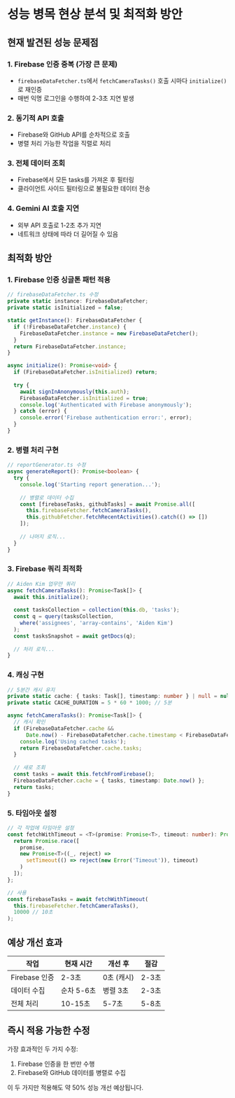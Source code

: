 # 성능 병목 현상 분석 및 최적화 방안

## 현재 발견된 성능 문제점

### 1. **Firebase 인증 중복 (가장 큰 문제)**
- `firebaseDataFetcher.ts`에서 `fetchCameraTasks()` 호출 시마다 `initialize()`로 재인증
- 매번 익명 로그인을 수행하여 2-3초 지연 발생

### 2. **동기적 API 호출**
- Firebase와 GitHub API를 순차적으로 호출
- 병렬 처리 가능한 작업을 직렬로 처리

### 3. **전체 데이터 조회**
- Firebase에서 모든 tasks를 가져온 후 필터링
- 클라이언트 사이드 필터링으로 불필요한 데이터 전송

### 4. **Gemini AI 호출 지연**
- 외부 API 호출로 1-2초 추가 지연
- 네트워크 상태에 따라 더 길어질 수 있음

## 최적화 방안

### 1. Firebase 인증 싱글톤 패턴 적용
```typescript
// firebaseDataFetcher.ts 수정
private static instance: FirebaseDataFetcher;
private static isInitialized = false;

static getInstance(): FirebaseDataFetcher {
  if (!FirebaseDataFetcher.instance) {
    FirebaseDataFetcher.instance = new FirebaseDataFetcher();
  }
  return FirebaseDataFetcher.instance;
}

async initialize(): Promise<void> {
  if (FirebaseDataFetcher.isInitialized) return;
  
  try {
    await signInAnonymously(this.auth);
    FirebaseDataFetcher.isInitialized = true;
    console.log('Authenticated with Firebase anonymously');
  } catch (error) {
    console.error('Firebase authentication error:', error);
  }
}
```

### 2. 병렬 처리 구현
```typescript
// reportGenerator.ts 수정
async generateReport(): Promise<boolean> {
  try {
    console.log('Starting report generation...');
    
    // 병렬로 데이터 수집
    const [firebaseTasks, githubTasks] = await Promise.all([
      this.firebaseFetcher.fetchCameraTasks(),
      this.githubFetcher.fetchRecentActivities().catch(() => [])
    ]);
    
    // 나머지 로직...
  }
}
```

### 3. Firebase 쿼리 최적화
```typescript
// Aiden Kim 업무만 쿼리
async fetchCameraTasks(): Promise<Task[]> {
  await this.initialize();
  
  const tasksCollection = collection(this.db, 'tasks');
  const q = query(tasksCollection, 
    where('assignees', 'array-contains', 'Aiden Kim')
  );
  const tasksSnapshot = await getDocs(q);
  
  // 처리 로직...
}
```

### 4. 캐싱 구현
```typescript
// 5분간 캐시 유지
private static cache: { tasks: Task[], timestamp: number } | null = null;
private static CACHE_DURATION = 5 * 60 * 1000; // 5분

async fetchCameraTasks(): Promise<Task[]> {
  // 캐시 확인
  if (FirebaseDataFetcher.cache && 
      Date.now() - FirebaseDataFetcher.cache.timestamp < FirebaseDataFetcher.CACHE_DURATION) {
    console.log('Using cached tasks');
    return FirebaseDataFetcher.cache.tasks;
  }
  
  // 새로 조회
  const tasks = await this.fetchFromFirebase();
  FirebaseDataFetcher.cache = { tasks, timestamp: Date.now() };
  return tasks;
}
```

### 5. 타임아웃 설정
```typescript
// 각 작업에 타임아웃 설정
const fetchWithTimeout = <T>(promise: Promise<T>, timeout: number): Promise<T> => {
  return Promise.race([
    promise,
    new Promise<T>((_, reject) => 
      setTimeout(() => reject(new Error('Timeout')), timeout)
    )
  ]);
};

// 사용
const firebaseTasks = await fetchWithTimeout(
  this.firebaseFetcher.fetchCameraTasks(), 
  10000 // 10초
);
```

## 예상 개선 효과

| 작업 | 현재 시간 | 개선 후 | 절감 |
|------|-----------|---------|------|
| Firebase 인증 | 2-3초 | 0초 (캐시) | 2-3초 |
| 데이터 수집 | 순차 5-6초 | 병렬 3초 | 2-3초 |
| 전체 처리 | 10-15초 | 5-7초 | 5-8초 |

## 즉시 적용 가능한 수정

가장 효과적인 두 가지 수정:
1. Firebase 인증을 한 번만 수행
2. Firebase와 GitHub 데이터를 병렬로 수집

이 두 가지만 적용해도 약 50% 성능 개선 예상됩니다.